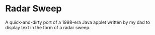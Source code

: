 # Radar Sweep

A quick-and-dirty port of a 1998-era Java applet written by my dad to display text in the form of a radar
sweep.

